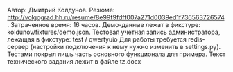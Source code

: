Автор: Дмитрий Колдунов.
Резюме: http://volgograd.hh.ru/resume/8e99f9fdff007a271d0039ed1f736563726574.
Затраченное время: 16 часов.
Демо-данные лежат в фикстуре: koldunov/fixtures/demo.json.
Тестовая учетная запись администратора, лежащая в фикстуре: test  /  qwertyuio
Для работы требуется redis-сервер (настройки подключения к нему нужно изменить в settings.py).
Тестами покрыл лишь часть основного функционала для примера.
Текст технического задания лежит в файле tz.docx